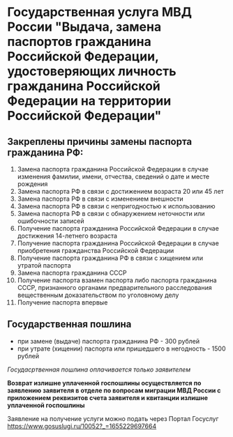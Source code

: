 # Государственная услуга МВД России "Выдача, замена паспортов гражданина Российской Федерации, удостоверяющих личность гражданина Российской Федерации на территории Российской Федерации"

## Закреплены причины замены паспорта гражданина РФ:
1. Замена паспорта гражданина Российской Федерации в случае изменения фамилии, имени, отчества, сведений о дате и месте рождения
2. Замена паспорта РФ в связи с достижением возраста 20 или 45 лет
3. Замена паспорта РФ в связи с изменением внешности
4. Замена паспорта РФ в связи с непригодностью к использованию
5. Замена паспорта РФ в связи с обнаружением неточности или ошибочности записей
6. Получение паспорта гражданина Российской Федерации в случае достижения 14-летнего возраста
7. Получение паспорта гражданина Российской Федерации в случае приобретения гражданства Российской Федерации
8. Получение паспорта гражданина РФ в связи с хищением или утратой паспорта
9. Замена паспорта гражданина СССР
10. Получение паспорта взамен паспорта либо паспорта гражданина СССР, признанного органами предварительного расследования вещественным доказательством по уголовному делу
11. Получение паспорта впервые

## Государственная пошлина
 * при замене (выдаче) паспорта гражданина РФ - 300 рублей
 * при утрате (хищении) паспорта или пришедшего в негодность - 1500 рублей

 *Госудасртвенная пошлина оплачивается только заявителем*

**Возврат излишне уплаченной госпошлины осуществляется по заявлению заявителя в отделе по вопросам миграции МВД России с приложением реквизитов счета заявителя и квитанции излишне уплаченной госпошлины**

Заявление на получение услуги можно подать через Портал Госуслуг https://www.gosuslugi.ru/10052?_=1655229697664


